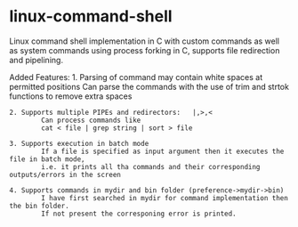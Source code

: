 linux-command-shell
==============

Linux command shell implementation in C
with custom commands as well as system 
commands using process forking in C, 
supports file redirection and pipelining.

Added Features:
	1. Parsing of command may contain white spaces at permitted 
        positions
			Can parse the commands with the use of trim and strtok 
			functions to remove extra spaces

	2. Supports multiple PIPEs and redirectors:   |,>,< 
			Can process commands like 
			cat < file | grep string | sort > file

	3. Supports execution in batch mode
			If a file is specified as input argument then it executes the file in batch mode,
			i.e. it prints all tha commands and their corresponding outputs/errors in the screen

	4. Supports commands in mydir and bin folder (preference->mydir->bin)
			I have first searched in mydir for command implementation then the bin folder.
			If not present the corresponing error is printed.
